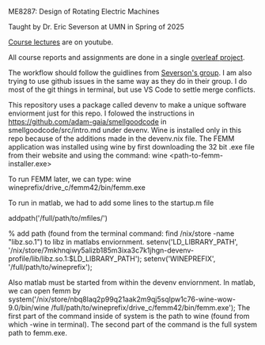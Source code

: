 ME8287: Design of Rotating Electric Machines

Taught by Dr. Eric Severson at UMN in Spring of 2025

[Course lectures](https://www.youtube.com/watch?v=TRBvtFGsFsM&list=PLOsHXWYsyqDUraHJP_uUDSjMLPFoJtz4q) are on youtube.

All course reports and assignments are done in a single [overleaf project](https://www.overleaf.com/read/gymzjkxtydbz#ebe693).

The workflow should follow the guidlines from [Severson's group](https://github.com/Severson-Group/severson_group_git). I am also trying to use github issues in the same way as they do in their group. I do most of the git things in terminal, but use VS Code to settle merge conflicts.

This repository uses a package called devenv to make a unique software enviorment just for this repo. I folowed the instructions in https://github.com/adam-gaia/smellgoodcode in smellgoodcode/src/intro.md under devenv. Wine is installed only in this repo because of the additions made in the devenv.nix file. The FEMM application was installed using wine by first downloading the 32 bit .exe file from their website and using the command:
wine <path-to-femm-installer.exe>

To run FEMM later, we can type:
wine wineprefix/drive_c/femm42/bin/femm.exe

To run in matlab, we had to add some lines to the startup.m file 

addpath('/full/path/to/mfiles/')

% add path (found from the terminal command: find /nix/store -name "libz.so.1") to libz in matlabs enviornment.
setenv('LD_LIBRARY_PATH', '/nix/store/7mkhnqiwy5alizb185m3ixa3c7k1jhgn-devenv-profile/lib/libz.so.1:$LD_LIBRARY_PATH'); 
setenv('WINEPREFIX', '/full/path/to/wineprefix');

Also matlab must be started from within the devenv enviornment. In matlab, we can open femm by system('/nix/store/nbq8laq2p99q21aak2m9qj5sqlpw1c76-wine-wow-9.0/bin/wine /full/path/to/wineprefix/drive_c/femm42/bin/femm.exe'); The first part of the command inside of system is the path to wine (found from which -wine in terminal). The second part of the command is the full system path to femm.exe.